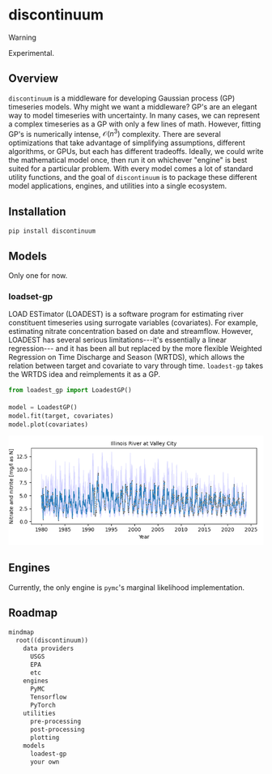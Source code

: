 # discontinuum
> [!WARNING]  
> Experimental.

## Overview
`discontinuum` is a middleware for developing Gaussian process (GP) timeseries models.
Why might we want a middleware? 
GP's are an elegant way to model timeseries with uncertainty.
In many cases, we can represent a complex timeseries as a GP with only a few lines of math.
However, fitting GP's is numerically intense, $\mathcal{O}(n^3)$ complexity.
There are several optimizations that take advantage of simplifying assumptions, different algorithms, or GPUs,
but each has different tradeoffs.
Ideally, we could write the mathematical model once, then run it on whichever "engine" is best suited for a particular problem.
With every model comes a lot of standard utility functions,
and the goal of `discontinuum` is to package these different model applications, engines, and utilities into a single ecosystem.

## Installation
```
pip install discontinuum
```

## Models
Only one for now.

### loadset-gp
LOAD ESTimator (LOADEST) is a software program for estimating river constituent timeseries using surrogate variables (covariates).
For example, estimating nitrate concentration based on date and streamflow.
However, LOADEST has several serious limitations---it's essentially a linear regression---
and it has been all but replaced by the more flexible Weighted Regression on Time Discharge and Season (WRTDS),
which allows the relation between target and covariate to vary through time.
`loadest-gp` takes the WRTDS idea and reimplements it as a GP.

```python
from loadest_gp import LoadestGP()

model = LoadestGP()
model.fit(target, covariates)
model.plot(covariates)
```
![example plot](https://github.com/thodson-usgs/discontinuum/blob/main/docs/assets/illinois-river-nitrate.png?raw=true)

## Engines
Currently, the only engine is `pymc`'s marginal likelihood implementation.

## Roadmap
```mermaid
mindmap
  root((discontinuum))
    data providers
      USGS
      EPA
      etc
    engines
      PyMC
      Tensorflow
      PyTorch
    utilities
      pre-processing
      post-processing
      plotting
    models
      loadest-gp
      your own
      
```
